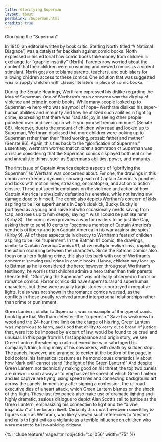 ```yaml
---
title: Glorifying Superman
layout: about
permalink: /Superman.html
credits: true
---
```

Glorifying the "Superman"

In 1940, an editorial written by book critic, Sterling North, titled “A National Disgrace”, was a catalyst for backlash against comic books. North expressed in his editorial how comic books take money from children in exchange for “graphic insanity” (North). Parents now worried about the content that their children were consuming and viewed comics as a violent stimulant. North goes on to blame parents, teachers, and publishers for allowing children access to these comics. One solution that was suggested was to supply children with classic literature in place of comic books. 

During the Senate Hearings, Werthram expressed his dislike regarding the idea of Superman. One of Werthram’s main concerns was the display of violence and crime in comic books. While many people looked up to Superman –a hero who was a symbol of hope– Werthram disliked his super-human abilities and immunity and how he utilized such abilities in fighting crime, expressing that there was “sadistic joy in seeing other people punished over and over again while you yourself remain immune” (Senate 86). Moreover, due to the amount of children who read and looked up to Superman, Werthram disclosed that more children were looking up to Superman rather than their “hard working, prosaic father and mother” (Senate 86). Again, this ties back to the “glorification of Superman.” Essentially, Werthram worried that children’s admiration of Superman was an issue considering that the Superman comics displayed both real crime and unrealistic things, such as Superman’s abilities, power, and immunity.

The first issue of Captain America depicts aspects of “glorifying the Superman” as Wertham was concerned about. For one, the drawings in this comic are extremely dynamic, showing each of Captain America's punches and kicks with motion lines, streaking, onomatopeia, and action to action closure. These put specific emphasis on the violence and action of how Captain America is physically defeating his enemies, while not having any damage done to himself. The comic also depicts Wertham’s concern of kids aspiring to be like superhumans in Cap’s sidekick, Bucky. Bucky is portrayed as a young and naive kid who occasionally needs saving from Cap, and looks up to him deeply, saying “I wish I could be just like him!” (Kirby 8). The comic even provides a way for readers to be just like Cap, asking them to send 10 cents to “become a member of Captain America’s sentinels of liberty and join Captain America in his war against the spies” (Kirby 9). All of these aspects tie in directly to Wertham’s fears of children aspiring to be like “supermen”.  In the Batman #1 Comic, the drawings, similar to Captain America Comics #1, show multiple motion lines, depicting the action occurring between the characters. Since the Batman Comics also focus on a hero fighting crime, this also ties back with one of Werthram’s concerns: showing real crime in comic books. Hence, children may look up to Batman as he is considered the hero; however, throughout Werthram’s testimony, he worries that children admire a hero rather than their parents (Senate 86). “Glorifying the Superman” was not really observed in horror or romance comics. Horror comics did have supernatural and superhuman characters, but these were usually tragic stories or portrayed in negative lights. It also was not shown in the romance comics we read, as the conflicts in these usually revolved around interpersonal relationships rather than crime or punishment.  

Green Lantern, similar to Superman, was an example of the type of comic book figure that Wertham detested–the “superman.” Save his weakness to wood and the 24-hour time limit on the charge of his ring, Green Lantern was impervious to harm, and used that ability to carry out a brand of justice that, were it to be imposed by a court of law, would be found to be cruel and unusual. In this page from his first appearance and origin story, we see Green Lantern threatening a railroad executive who sabotaged his company’s train, killing many of his coworkers, with death by sudden stop. The panels, however, are arranged to center at the bottom of the page, in bold colors, his fantastical costume as he monologues dramatically about how “dark evil” cannot stand “the light of the Green Lantern!” And despite Green Lantern not technically making good on his threat, the top two panels are drawn in such a way as to emphasize the speed at which Green Lantern and his captive are flying, using speed lines and connecting background art across the panels. Immediately after signing a confession, the railroad executive dies of a heart attack, which Green Lantern blames on the shock of this flight. These last few panels also make use of dramatic lighting and highly dramatic, zealous dialogue to depict Alan Scott’s call to justice as the Green Lantern, emphasizing his connection to light and the “divine inspiration” of the lantern itself. Certainly this must have been unsettling to figures such as Wethram, who likely viewed such references to “destiny” and calls to fight evil as a vigilante as a terrible influence on children who were meant to be law-abiding citizens.


{% include feature/image.html objectid="coll056" width="75" %}
